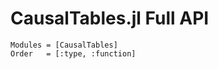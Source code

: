 # CausalTables.jl Full API

```@autodocs; canonical=false
Modules = [CausalTables]
Order   = [:type, :function]
```